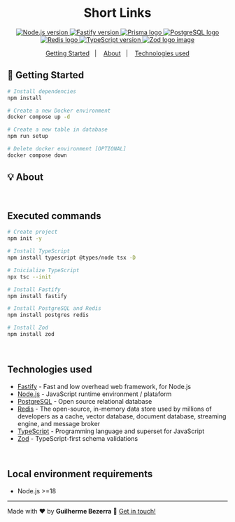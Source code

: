 <div align="center">
  <h1 align="center">
  Short Links
  </h1>
</div>

<p align="center">
   <a href="https://nodejs.org">
    <img alt="Node.js version" src="https://img.shields.io/badge/node.js-v20.11.0-43853D?style=flat&logo=node.js&logoColor=white&labelColor=43853D&color=5a5a5a">
  </a>

  <a href="https://fastify.io">
    <img alt="Fastify version" src="https://img.shields.io/badge/fastify-20232A?style=flat&logo=fastify&logoColor=white">
  </a>

  <a href="https://www.prisma.io">
    <img alt="Prisma logo" src="https://img.shields.io/badge/Prisma-3982CE?style=flat&logo=Prisma&logoColor=white" />
  </a>

  <a href="https://www.postgresql.org">
    <img alt="PostgreSQL logo" src="https://img.shields.io/badge/PostgreSQL-316192?style=flat-&logo=postgresql&logoColor=white"/>
  </a>

  <a href="https://redis.io/">
    <img alt="Redis logo" src="https://img.shields.io/badge/Redis-dc382c?style=flat&logo=redis&logoColor=white">
  </a>

  <a href="https://www.typescriptlang.org">
    <img alt="TypeScript version" src="https://img.shields.io/badge/typescript-007acc?style=flat&logo=typescript&logoColor=white">
  </a>

  <a href="https://zod.dev" alt="Zod - TypeScript-first schema validation with static type inference">
    <img alt="Zod logo image" src="https://img.shields.io/badge/Zod-274d82?style=flat&logo=zod&logoColor=white" />
  </a>
</p>

<p align="center">
    <a href="#start" alt="Getting Started">Getting Started</a>&nbsp;&nbsp;&nbsp;|&nbsp;&nbsp;&nbsp;
    <a href="#about" alt="About">About</a>&nbsp;&nbsp;&nbsp;|&nbsp;&nbsp;&nbsp;
    <a href="#technologies" alt="Technologies used">Technologies used</a>
</p>

## 🚀 Getting Started <a name = "start"></a>

```bash
# Install dependencies
npm install

# Create a new Docker environment
docker compose up -d

# Create a new table in database
npm run setup

# Delete docker environment [OPTIONAL]
docker compose down
```

## 💡 About <a name="about"></a>

<br>

## Executed commands

```bash
# Create project
npm init -y

# Install TypeScript
npm install typescript @types/node tsx -D

# Inicialize TypeScript
npx tsc --init

# Install Fastify
npm install fastify

# Install PostgreSQL and Redis
npm install postgres redis

# Install Zod
npm install zod
```

<br>

## Technologies used <a name="technologies"></a>

- [Fastify](https://fastify.io "Fastify - Fast and low overhead web framework, for Node.js") - Fast and low overhead web framework, for Node.js
- [Node.js](https://nodejs.org "Node.js") - JavaScript runtime environment / plataform
- [PostgreSQL](https://www.postgresql.org "PostgreSQL") - Open source relational database
- [Redis](https://redis.io "Redis - The open-source, in-memory data store used by millions of developers as a cache, vector database, document database, streaming engine, and message broker") - The open-source, in-memory data store used by millions of developers as a cache, vector database, document database, streaming engine, and message broker
- [TypeScript](https://www.typescriptlang.org "TypeScript") - Programming language and superset for JavaScript
- [Zod](https://zod.dev "Zod") - TypeScript-first schema validations

<br>

## Local environment requirements

- Node.js >=18

---
Made with ❤️ by **Guilherme Bezerra** 👋 [Get in touch!](https://www.linkedin.com/in/gbdsantos "LinkedIn - Guilherme Bezerra")
